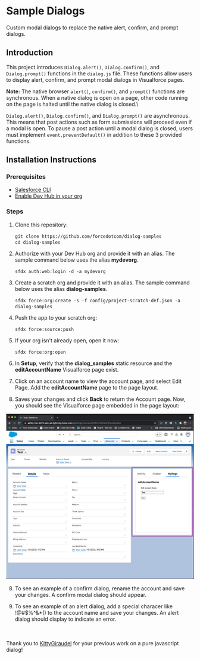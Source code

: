 # Sample Dialogs

Custom modal dialogs to replace the native alert, confirm, and prompt dialogs.

## Introduction
This project introduces `Dialog.alert()`, `Dialog.confirm()`, and `Dialog.prompt()` functions in the `dialog.js` file. These functions allow users to display alert, confirm, and prompt modal dialogs in Visualforce pages.

**Note:** The native browser `alert()`, `confirm()`, and `prompt()` functions are synchronous. When a native dialog is open on a page, other code running on the page is halted until the native dialog is closed.\

`Dialog.alert()`, `Dialog.confirm()`, and `Dialog.prompt()` are asynchronous. This means that post actions such as form submissions will proceed even if a modal is open. To pause a post action until a modal dialog is closed, users must implement `event.preventDefault()` in addition to these 3 provided functions.


## Installation Instructions

### Prerequisites
* [Salesforce CLI](https://developer.salesforce.com/tools/sfdxcli)
* [Enable Dev Hub in your org](https://help.salesforce.com/s/articleView?id=sf.sfdx_setup_enable_devhub.htm&type=5)

### Steps
1. Clone this repository:

    ```
    git clone https://github.com/forcedotcom/dialog-samples
    cd dialog-samples
    ```

2. Authorize with your Dev Hub org and provide it with an alias. The sample command below uses the alias **mydevorg**.

    ```
    sfdx auth:web:login -d -a mydevorg
    ```

2. Create a scratch org and provide it with an alias. The sample command below uses the alias **dialog-samples**.

    ```
    sfdx force:org:create -s -f config/project-scratch-def.json -a dialog-samples
    ```

3. Push the app to your scratch org:

    ```
    sfdx force:source:push
    ```

4. If your org isn't already open, open it now:

    ```
    sfdx force:org:open
    ```

5. In **Setup**, verify that the **dialog_samples** static resource and the **editAccountName** Visualforce page exist.

6. Click on an account name to view the account page, and select Edit Page. Add the **editAccountName** page to the page layout.

7. Saves your changes and click **Back** to return the Account page. Now, you should see the Visualforce page embedded in the page layout:

![Visualforce in Account page layout](vf-in-acct-layout.png)

8. To see an example of a confirm dialog, rename the account and save your changes. A confirm modal dialog should appear.

9. To see an example of an alert dialog, add a special characer like !@#$%^&*() to the account name and save your changes. An alert dialog should display to indicate an error.

\
\
Thank you to [KittyGiraudel](https://github.com/KittyGiraudel/a11y-dialog) for your previous work on a pure javascript dialog!